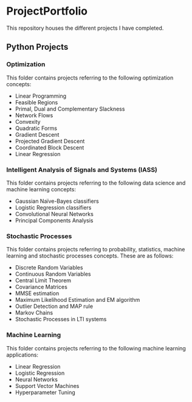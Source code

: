 # ProjectPortfolio

This repository houses the different projects I have completed. 

## Python Projects

### Optimization

This folder contains projects referring to the following optimization concepts:

- Linear Programming
- Feasible Regions
- Primal, Dual and Complementary Slackness
- Network Flows
- Convexity
- Quadratic Forms
- Gradient Descent
- Projected Gradient Descent
- Coordinated Block Descent
- Linear Regression

### Intelligent Analysis of Signals and Systems (IASS)

This folder contains projects referring to the following data science and machine learning concepts:

- Gaussian Naïve-Bayes classifiers
- Logistic Regression classifiers
- Convolutional Neural Networks
- Principal Components Analysis

### Stochastic Processes

This folder contains projects referring to probability, statistics, machine learning and stochastic processes concepts. These are as follows:

- Discrete Random Variables
- Continuous Random Variables
- Central Limit Theorem
- Covariance Matrices
- MMSE estimation
- Maximum Likelihood Estimation and EM algorithm
- Outlier Detection and MAP rule
- Markov Chains
- Stochastic Processes in LTI systems

### Machine Learning

This folder contains projects referring to the following machine learning applications:

- Linear Regression
- Logistic Regression
- Neural Networks
- Support Vector Machines
- Hyperparameter Tuning
